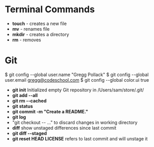 # Terminal Commands

- **touch** _<filename>_ - creates a new file
- **mv** _<oldfilename>_ _<newfilename>_ - renames file
- **mkdir** - creates a directory
- **rm** - removes

# Git


$ git config --global user.name "Gregg Pollack"
$ git config --global user.email gregg@codeschool.com
$ git config --global color.ui true

- **git init** Initialized empty Git repository in /Users/sam/store/.git/
- **git add --all**
- **git rm --cached <filename>**
- **git status**
- **git commit -m "Create a README."**
- **git log**
- "git checkout -- <filename>..." to discard changes in working directory
- **diff** show unstaged differences since last commit
- **git diff --staged**
- **git reset HEAD LICENSE** refers to last commit and will unstage it